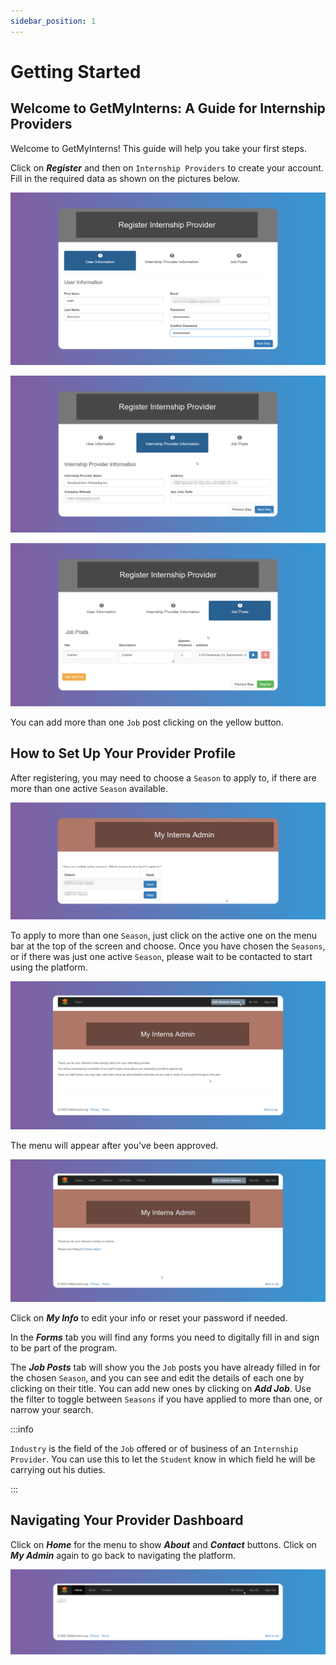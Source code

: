 ```yaml
---
sidebar_position: 1
---
```


# Getting Started

## Welcome to GetMyInterns: A Guide for Internship Providers

Welcome to GetMyInterns! This guide will help you take your first steps.

Click on **_Register_** and then on `Internship Providers` to create your account. Fill in the required data as shown on the pictures below.

![Provider Register 1](images/register-provider-1.png)

![Provider Register 2](images/register-provider-2.png)

![Provider Register 3](images/register-provider-3.png)

You can add more than one `Job` post clicking on the yellow button.

## How to Set Up Your Provider Profile

After registering, you may need to choose a `Season` to apply to, if there are more than one active `Season` available.

![Choose Season](images/choose-season.png)

To apply to more than one `Season`, just click on the active one on the menu bar at the top of the screen and choose. Once you have chosen the `Seasons`, or if there was just one active `Season`, please wait to be contacted to start using the platform.

![After Registering](images/after-registering.png)

The menu will appear after you've been approved.

![After Approval](images/after-approval.png)

Click on **_My Info_** to edit your info or reset your password if needed.

In the **_Forms_** tab you will find any forms you need to digitally fill in and sign to be part of the program.

The **_Job Posts_** tab will show you the `Job` posts you have already filled in for the chosen `Season`, and you can see and edit the details of each one by clicking on their title. You can add new ones by clicking on **_Add Job_**. Use the filter to toggle between `Seasons` if you have applied to more than one, or narrow your search.

:::info

`Industry` is the field of the `Job` offered or of business of an `Internship Provider`. You can use this to let the `Student` know in which field he will be carrying out his duties.

:::

## Navigating Your Provider Dashboard

Click on **_Home_** for the menu to show **_About_** and **_Contact_** buttons. Click on **_My Admin_** again to go back to navigating the platform.

![Home](images/Home.png)
